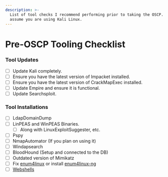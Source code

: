 ```yaml
---
description: >-
  List of tool checks I recommend performing prior to taking the OSCP. These
  assume you are using Kali Linux.
---
```


# Pre-OSCP Tooling Checklist

### Tool Updates

* [ ] Update Kali completely.
* [ ] Ensure you have the latest version of Impacket installed.
* [ ] Ensure you have the latest version of CrackMapExec installed.
* [ ] Update Empire and ensure it is functional.
* [ ] Update Searchsploit.&#x20;

### Tool Installations

* [ ] LdapDomainDump
* [ ] LinPEAS and WinPEAS Binaries.&#x20;
  * [ ] Along with LinuxExploitSuggester, etc.
* [ ] Pspy
* [ ] NmapAutomator (If you plan on using it)
* [ ] Windapsearch
* [ ] BloodHound (Setup and connected to the DB)
* [ ] Outdated version of Mimikatz
* [ ] Fix [enum4linux](https://github.com/CiscoCXSecurity/enum4linux/blob/master/enum4linux.pl) or install [enum4linux-ng](https://github.com/cddmp/enum4linux-ng)
* [ ] [Webshells](./#shells)&#x20;
